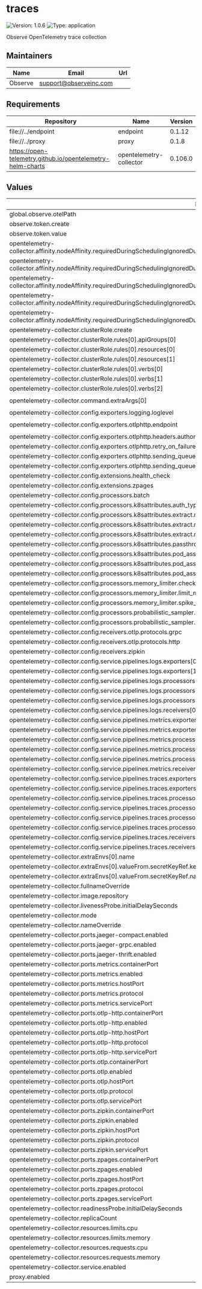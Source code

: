 # traces

![Version: 1.0.6](https://img.shields.io/badge/Version-1.0.6-informational?style=flat-square) ![Type: application](https://img.shields.io/badge/Type-application-informational?style=flat-square)

Observe OpenTelemetry trace collection

## Maintainers

| Name | Email | Url |
| ---- | ------ | --- |
| Observe | <support@observeinc.com> |  |

## Requirements

| Repository | Name | Version |
|------------|------|---------|
| file://../endpoint | endpoint | 0.1.12 |
| file://../proxy | proxy | 0.1.8 |
| https://open-telemetry.github.io/opentelemetry-helm-charts | opentelemetry-collector | 0.106.0 |

## Values

| Key | Type | Default | Description |
|-----|------|---------|-------------|
| global.observe.otelPath | string | `"/v2/otel"` |  |
| observe.token.create | bool | `true` |  |
| observe.token.value | string | `""` |  |
| opentelemetry-collector.affinity.nodeAffinity.requiredDuringSchedulingIgnoredDuringExecution.nodeSelectorTerms[0].matchExpressions[0].key | string | `"observeinc.com/unschedulable"` |  |
| opentelemetry-collector.affinity.nodeAffinity.requiredDuringSchedulingIgnoredDuringExecution.nodeSelectorTerms[0].matchExpressions[0].operator | string | `"DoesNotExist"` |  |
| opentelemetry-collector.affinity.nodeAffinity.requiredDuringSchedulingIgnoredDuringExecution.nodeSelectorTerms[0].matchExpressions[1].key | string | `"kubernetes.io/os"` |  |
| opentelemetry-collector.affinity.nodeAffinity.requiredDuringSchedulingIgnoredDuringExecution.nodeSelectorTerms[0].matchExpressions[1].operator | string | `"NotIn"` |  |
| opentelemetry-collector.affinity.nodeAffinity.requiredDuringSchedulingIgnoredDuringExecution.nodeSelectorTerms[0].matchExpressions[1].values[0] | string | `"windows"` |  |
| opentelemetry-collector.clusterRole.create | bool | `true` |  |
| opentelemetry-collector.clusterRole.rules[0].apiGroups[0] | string | `""` |  |
| opentelemetry-collector.clusterRole.rules[0].resources[0] | string | `"pods"` |  |
| opentelemetry-collector.clusterRole.rules[0].resources[1] | string | `"namespaces"` |  |
| opentelemetry-collector.clusterRole.rules[0].verbs[0] | string | `"get"` |  |
| opentelemetry-collector.clusterRole.rules[0].verbs[1] | string | `"list"` |  |
| opentelemetry-collector.clusterRole.rules[0].verbs[2] | string | `"watch"` |  |
| opentelemetry-collector.command.extraArgs[0] | string | `"--set=service.telemetry.metrics.address=:58888"` |  |
| opentelemetry-collector.config.exporters.logging.loglevel | string | `"info"` |  |
| opentelemetry-collector.config.exporters.otlphttp.endpoint | string | `"{{ include \"observe.collectionEndpoint\" . }}{{ .Values.global.observe.otelPath }}"` |  |
| opentelemetry-collector.config.exporters.otlphttp.headers.authorization | string | `"Bearer ${OBSERVE_TOKEN}"` |  |
| opentelemetry-collector.config.exporters.otlphttp.retry_on_failure.enabled | bool | `true` |  |
| opentelemetry-collector.config.exporters.otlphttp.sending_queue.num_consumers | int | `4` |  |
| opentelemetry-collector.config.exporters.otlphttp.sending_queue.queue_size | int | `100` |  |
| opentelemetry-collector.config.extensions.health_check | object | `{}` |  |
| opentelemetry-collector.config.extensions.zpages | object | `{}` |  |
| opentelemetry-collector.config.processors.batch | object | `{}` |  |
| opentelemetry-collector.config.processors.k8sattributes.auth_type | string | `"serviceAccount"` |  |
| opentelemetry-collector.config.processors.k8sattributes.extract.metadata[0] | string | `"k8s.pod.name"` |  |
| opentelemetry-collector.config.processors.k8sattributes.extract.metadata[1] | string | `"k8s.namespace.name"` |  |
| opentelemetry-collector.config.processors.k8sattributes.extract.metadata[2] | string | `"k8s.cluster.uid"` |  |
| opentelemetry-collector.config.processors.k8sattributes.passthrough | bool | `false` |  |
| opentelemetry-collector.config.processors.k8sattributes.pod_association[0].sources[0].from | string | `"resource_attribute"` |  |
| opentelemetry-collector.config.processors.k8sattributes.pod_association[0].sources[0].name | string | `"k8s.pod.ip"` |  |
| opentelemetry-collector.config.processors.k8sattributes.pod_association[1].sources[0].from | string | `"connection"` |  |
| opentelemetry-collector.config.processors.memory_limiter.check_interval | string | `"5s"` |  |
| opentelemetry-collector.config.processors.memory_limiter.limit_mib | int | `192` |  |
| opentelemetry-collector.config.processors.memory_limiter.spike_limit_mib | int | `100` |  |
| opentelemetry-collector.config.processors.probabilistic_sampler.hash_seed | int | `22` |  |
| opentelemetry-collector.config.processors.probabilistic_sampler.sampling_percentage | int | `100` |  |
| opentelemetry-collector.config.receivers.otlp.protocols.grpc | object | `{}` |  |
| opentelemetry-collector.config.receivers.otlp.protocols.http | object | `{}` |  |
| opentelemetry-collector.config.receivers.zipkin | object | `{}` |  |
| opentelemetry-collector.config.service.pipelines.logs.exporters[0] | string | `"otlphttp"` |  |
| opentelemetry-collector.config.service.pipelines.logs.exporters[1] | string | `"logging"` |  |
| opentelemetry-collector.config.service.pipelines.logs.processors[0] | string | `"k8sattributes"` |  |
| opentelemetry-collector.config.service.pipelines.logs.processors[1] | string | `"memory_limiter"` |  |
| opentelemetry-collector.config.service.pipelines.logs.processors[2] | string | `"batch"` |  |
| opentelemetry-collector.config.service.pipelines.logs.receivers[0] | string | `"otlp"` |  |
| opentelemetry-collector.config.service.pipelines.metrics.exporters[0] | string | `"otlphttp"` |  |
| opentelemetry-collector.config.service.pipelines.metrics.exporters[1] | string | `"logging"` |  |
| opentelemetry-collector.config.service.pipelines.metrics.processors[0] | string | `"k8sattributes"` |  |
| opentelemetry-collector.config.service.pipelines.metrics.processors[1] | string | `"memory_limiter"` |  |
| opentelemetry-collector.config.service.pipelines.metrics.processors[2] | string | `"batch"` |  |
| opentelemetry-collector.config.service.pipelines.metrics.receivers[0] | string | `"otlp"` |  |
| opentelemetry-collector.config.service.pipelines.traces.exporters[0] | string | `"otlphttp"` |  |
| opentelemetry-collector.config.service.pipelines.traces.exporters[1] | string | `"logging"` |  |
| opentelemetry-collector.config.service.pipelines.traces.processors[0] | string | `"probabilistic_sampler"` |  |
| opentelemetry-collector.config.service.pipelines.traces.processors[1] | string | `"k8sattributes"` |  |
| opentelemetry-collector.config.service.pipelines.traces.processors[2] | string | `"memory_limiter"` |  |
| opentelemetry-collector.config.service.pipelines.traces.processors[3] | string | `"batch"` |  |
| opentelemetry-collector.config.service.pipelines.traces.receivers[0] | string | `"otlp"` |  |
| opentelemetry-collector.config.service.pipelines.traces.receivers[1] | string | `"zipkin"` |  |
| opentelemetry-collector.extraEnvs[0].name | string | `"OBSERVE_TOKEN"` |  |
| opentelemetry-collector.extraEnvs[0].valueFrom.secretKeyRef.key | string | `"OBSERVE_TOKEN"` |  |
| opentelemetry-collector.extraEnvs[0].valueFrom.secretKeyRef.name | string | `"otel-credentials"` |  |
| opentelemetry-collector.fullnameOverride | string | `"observe-traces"` |  |
| opentelemetry-collector.image.repository | string | `"otel/opentelemetry-collector-contrib"` |  |
| opentelemetry-collector.livenessProbe.initialDelaySeconds | int | `5` |  |
| opentelemetry-collector.mode | string | `"daemonset"` |  |
| opentelemetry-collector.nameOverride | string | `"traces"` |  |
| opentelemetry-collector.ports.jaeger-compact.enabled | bool | `false` |  |
| opentelemetry-collector.ports.jaeger-grpc.enabled | bool | `false` |  |
| opentelemetry-collector.ports.jaeger-thrift.enabled | bool | `false` |  |
| opentelemetry-collector.ports.metrics.containerPort | int | `58888` |  |
| opentelemetry-collector.ports.metrics.enabled | bool | `true` |  |
| opentelemetry-collector.ports.metrics.hostPort | int | `0` |  |
| opentelemetry-collector.ports.metrics.protocol | string | `"TCP"` |  |
| opentelemetry-collector.ports.metrics.servicePort | int | `58888` |  |
| opentelemetry-collector.ports.otlp-http.containerPort | int | `4318` |  |
| opentelemetry-collector.ports.otlp-http.enabled | bool | `true` |  |
| opentelemetry-collector.ports.otlp-http.hostPort | int | `0` |  |
| opentelemetry-collector.ports.otlp-http.protocol | string | `"TCP"` |  |
| opentelemetry-collector.ports.otlp-http.servicePort | int | `4318` |  |
| opentelemetry-collector.ports.otlp.containerPort | int | `4317` |  |
| opentelemetry-collector.ports.otlp.enabled | bool | `true` |  |
| opentelemetry-collector.ports.otlp.hostPort | int | `0` |  |
| opentelemetry-collector.ports.otlp.protocol | string | `"TCP"` |  |
| opentelemetry-collector.ports.otlp.servicePort | int | `4317` |  |
| opentelemetry-collector.ports.zipkin.containerPort | int | `9411` |  |
| opentelemetry-collector.ports.zipkin.enabled | bool | `true` |  |
| opentelemetry-collector.ports.zipkin.hostPort | int | `0` |  |
| opentelemetry-collector.ports.zipkin.protocol | string | `"TCP"` |  |
| opentelemetry-collector.ports.zipkin.servicePort | int | `9411` |  |
| opentelemetry-collector.ports.zpages.containerPort | int | `55679` |  |
| opentelemetry-collector.ports.zpages.enabled | bool | `true` |  |
| opentelemetry-collector.ports.zpages.hostPort | int | `0` |  |
| opentelemetry-collector.ports.zpages.protocol | string | `"TCP"` |  |
| opentelemetry-collector.ports.zpages.servicePort | int | `55679` |  |
| opentelemetry-collector.readinessProbe.initialDelaySeconds | int | `10` |  |
| opentelemetry-collector.replicaCount | int | `10` |  |
| opentelemetry-collector.resources.limits.cpu | string | `"250m"` |  |
| opentelemetry-collector.resources.limits.memory | string | `"256Mi"` |  |
| opentelemetry-collector.resources.requests.cpu | string | `"250m"` |  |
| opentelemetry-collector.resources.requests.memory | string | `"256Mi"` |  |
| opentelemetry-collector.service.enabled | bool | `true` |  |
| proxy.enabled | bool | `false` |  |
